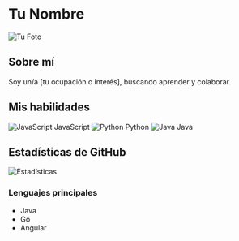 # Tu Nombre
![Tu Foto](URL_de_tu_imagen)

## Sobre mí
Soy un/a [tu ocupación o interés], buscando aprender y colaborar.

## Mis habilidades
![JavaScript](https://img.icons8.com/color/48/000000/javascript.png) JavaScript
![Python](https://img.icons8.com/color/48/000000/python.png) Python
![Java](https://img.icons8.com/color/48/000000/java-coffee-cup-logo.png) Java
<!-- Añade más íconos según tus habilidades -->

## Estadísticas de GitHub
![Estadísticas](URL_de_tus_estadísticas)

### Lenguajes principales
- Java
- Go
- Angular
